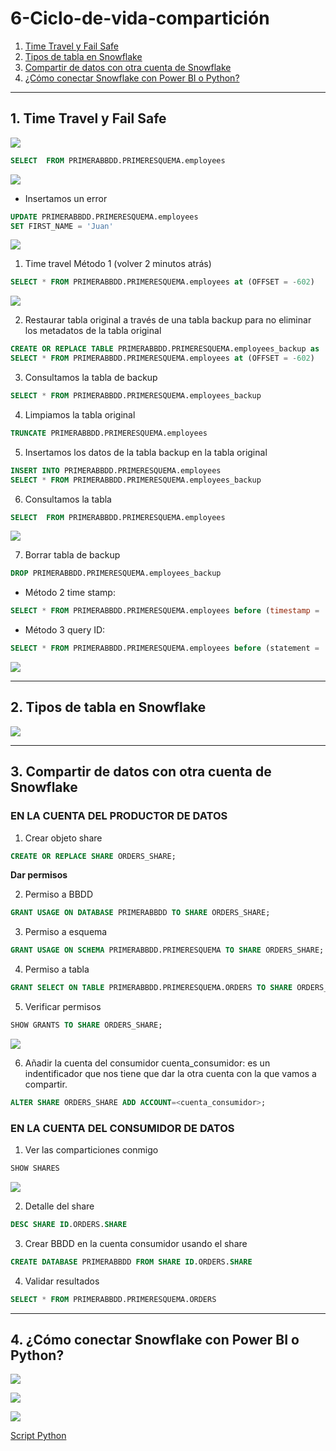 # 6-Ciclo-de-vida-compartición
1. [Time Travel y Fail Safe](#schema1)
2. [Tipos de tabla en Snowflake](#schema2)
3. [Compartir de datos con otra cuenta de Snowflake](#schema3)
4. [¿Cómo conectar Snowflake con Power BI o Python?](#schema4)

<hr>

<a name="schema1"></a>

## 1. Time Travel y Fail Safe

![](./img/intro.png)

```sql
SELECT  FROM PRIMERABBDD.PRIMERESQUEMA.employees    
```
![](./img/tabla.png)

- Insertamos un error
```sql
UPDATE PRIMERABBDD.PRIMERESQUEMA.employees
SET FIRST_NAME = 'Juan' 
```
![](./img/tabla_error.png)

1. Time travel Método 1 (volver 2 minutos atrás)

```sql
SELECT * FROM PRIMERABBDD.PRIMERESQUEMA.employees at (OFFSET = -602)
```
![](./img/datos_corregidos.png)


2. Restaurar tabla original a través de una tabla backup para no eliminar los metadatos de la tabla original
```sql
CREATE OR REPLACE TABLE PRIMERABBDD.PRIMERESQUEMA.employees_backup as
SELECT * FROM PRIMERABBDD.PRIMERESQUEMA.employees at (OFFSET = -602)
```
3. Consultamos la tabla de backup
```sql
SELECT * FROM PRIMERABBDD.PRIMERESQUEMA.employees_backup
```

4. Limpiamos la tabla original
```sql
TRUNCATE PRIMERABBDD.PRIMERESQUEMA.employees    
```
5. Insertamos los datos de la tabla backup en la tabla original
```sql
INSERT INTO PRIMERABBDD.PRIMERESQUEMA.employees
SELECT * FROM PRIMERABBDD.PRIMERESQUEMA.employees_backup
```
6. Consultamos la tabla
```sql
SELECT  FROM PRIMERABBDD.PRIMERESQUEMA.employees    
```

![](./img/tabla_corregida.png)

7. Borrar tabla de backup
```sql
DROP PRIMERABBDD.PRIMERESQUEMA.employees_backup
```

- Método 2 time stamp:
```sql
SELECT * FROM PRIMERABBDD.PRIMERESQUEMA.employees before (timestamp = '2023-08-16 073047.145'timestamp)
```
- Método 3 query ID:
```sql
SELECT * FROM PRIMERABBDD.PRIMERESQUEMA.employees before (statement = '019b9ee5-0500-8473-0043-4d8300073062')
```

![](./img/ciclo_vida.png)



<hr>

<a name="schema2"></a>


## 2. Tipos de tabla en Snowflake 
![](./img/tipo_tablas.png)

<hr>

<a name="schema3"></a>

## 3. Compartir de datos con otra cuenta de Snowflake


### **EN LA CUENTA DEL PRODUCTOR DE DATOS**

1. Crear objeto share
```sql
CREATE OR REPLACE SHARE ORDERS_SHARE;
```
**Dar permisos**

2. Permiso a BBDD
```sql
GRANT USAGE ON DATABASE PRIMERABBDD TO SHARE ORDERS_SHARE; 
```
3. Permiso a esquema
```sql
GRANT USAGE ON SCHEMA PRIMERABBDD.PRIMERESQUEMA TO SHARE ORDERS_SHARE; 
```

4. Permiso a tabla
```sql
GRANT SELECT ON TABLE PRIMERABBDD.PRIMERESQUEMA.ORDERS TO SHARE ORDERS_SHARE; 
```

5. Verificar permisos
```sql
SHOW GRANTS TO SHARE ORDERS_SHARE;
```
![](./img/permisos_1.png)


6. Añadir la cuenta del consumidor
cuenta_consumidor: es un indentificador que nos tiene que dar la otra cuenta con la que vamos a compartir.

```sql
ALTER SHARE ORDERS_SHARE ADD ACCOUNT=<cuenta_consumidor>;
```



### **EN LA CUENTA DEL CONSUMIDOR DE DATOS**
1. Ver las comparticiones conmigo
```sql
SHOW SHARES
```
![](./img/shares.png)

2. Detalle del share
```sql
DESC SHARE ID.ORDERS.SHARE
```

3. Crear BBDD en la cuenta consumidor usando el share
```sql
CREATE DATABASE PRIMERABBDD FROM SHARE ID.ORDERS.SHARE
```
4. Validar resultados
```sql
SELECT * FROM PRIMERABBDD.PRIMERESQUEMA.ORDERS
```

<hr>

<a name="schema4"></a>

## 4. ¿Cómo conectar Snowflake con Power BI o Python?

![](./img/conectar.png)

![](./img/conectar_2.png)

![](./img/conectar_3.png)


[Script Python](6.5%20Conexión%20Snowflake%20-%20Python.ipynb)
